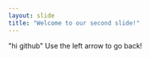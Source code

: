 ```yaml
---
layout: slide
title: "Welcome to our second slide!"
---
```

"hi github" 
Use the left arrow to go back!
